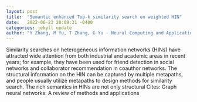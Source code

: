 ```yaml
---
layout: post
title:  "Semantic enhanced Top-k similarity search on weighted HIN"
date:   2022-06-23 20:09:31 -0400
categories: jekyll update
author: "Y Zhang, M Yu, T Zhang, G Yu - Neural Computing and Applications, 2022"
---
```

Similarity searches on heterogeneous information networks (HINs) have attracted wide attention from both industrial and academic areas in recent years; for example, they have been used for friend detection in social networks and collaborator recommendation in coauthor networks. The structural information on the HIN can be captured by multiple metapaths, and people usually utilize metapaths to design methods for similarity search. The rich semantics in HINs are not only structural 
Cites: Graph neural networks: A review of methods and applications